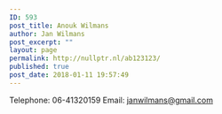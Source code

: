 ```yaml
---
ID: 593
post_title: Anouk Wilmans
author: Jan Wilmans
post_excerpt: ""
layout: page
permalink: http://nullptr.nl/ab123123/
published: true
post_date: 2018-01-11 19:57:49
---
```

Telephone: 06-41320159 Email: janwilmans@gmail.com